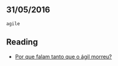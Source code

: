 31/05/2016
----------

`agile`

## Reading
- [Por que falam tanto que o ágil morreu?](http://blog.caelum.com.br/por-que-falam-tanto-que-o-agil-morreu/)
